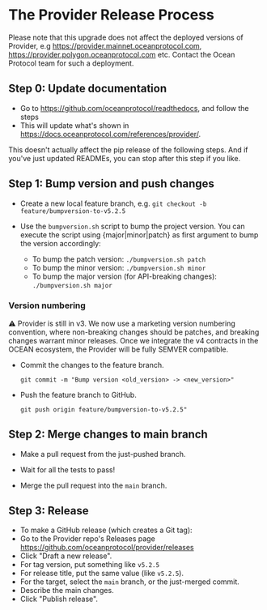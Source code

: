 <!--
Copyright 2023 Ocean Protocol Foundation
SPDX-License-Identifier: Apache-2.0
-->

# The Provider Release Process

Please note that this upgrade does not affect the deployed versions of Provider, e.g https://provider.mainnet.oceanprotocol.com, https://provider.polygon.oceanprotocol.com etc.
Contact the Ocean Protocol team for such a deployment.

## Step 0: Update documentation

- Go to https://github.com/oceanprotocol/readthedocs, and follow the steps
- This will update what's shown in https://docs.oceanprotocol.com/references/provider/.

This doesn't actually affect the pip release of the following steps. And if you've just updated READMEs, you can stop after this step if you like.

## Step 1: Bump version and push changes

- Create a new local feature branch, e.g. `git checkout -b feature/bumpversion-to-v5.2.5`

- Use the `bumpversion.sh` script to bump the project version. You can execute the script using {major|minor|patch} as first argument to bump the version accordingly:

  - To bump the patch version: `./bumpversion.sh patch`
  - To bump the minor version: `./bumpversion.sh minor`
  - To bump the major version (for API-breaking changes): `./bumpversion.sh major`

### Version numbering
⚠️ Provider is still in v3. We now use a marketing version numbering convention, where non-breaking changes should be patches, and breaking changes warrant minor releases. Once we integrate the v4 contracts in the OCEAN ecosystem, the Provider will be fully SEMVER compatible.

- Commit the changes to the feature branch.

  `git commit -m "Bump version <old_version> -> <new_version>"`

- Push the feature branch to GitHub.

  `git push origin feature/bumpversion-to-v5.2.5"`

## Step 2: Merge changes to main branch

- Make a pull request from the just-pushed branch.

- Wait for all the tests to pass!

- Merge the pull request into the `main` branch.

## Step 3: Release

- To make a GitHub release (which creates a Git tag):
- Go to the Provider repo's Releases page <https://github.com/oceanprotocol/provider/releases>
- Click "Draft a new release".
- For tag version, put something like `v5.2.5`
- For release title, put the same value (like `v5.2.5`).
- For the target, select the `main` branch, or the just-merged commit.
- Describe the main changes.
- Click "Publish release".
